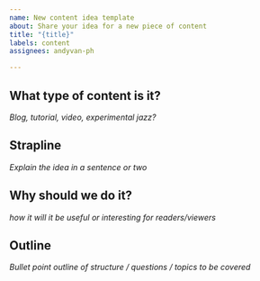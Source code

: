 ```yaml
---
name: New content idea template
about: Share your idea for a new piece of content
title: "{title}"
labels: content
assignees: andyvan-ph

---
```


## What type of content is it?

_Blog, tutorial, video, experimental jazz?_

## Strapline

_Explain the idea in a sentence or two_

## Why should we do it?

_how it will it be useful or interesting for readers/viewers_

## Outline

_Bullet point outline of structure / questions / topics to be covered_
